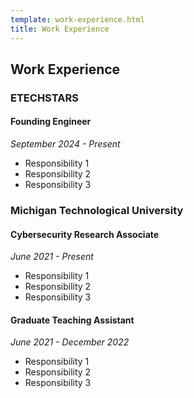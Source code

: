 ```yaml
---
template: work-experience.html
title: Work Experience
---
```


## Work Experience

### ETECHSTARS
#### Founding Engineer 
*September 2024 - Present*

- Responsibility 1
- Responsibility 2
- Responsibility 3

### Michigan Technological University
#### Cybersecurity Research Associate
*June 2021 - Present*

- Responsibility 1
- Responsibility 2
- Responsibility 3 

#### Graduate Teaching Assistant
*June 2021 - December 2022*

- Responsibility 1
- Responsibility 2
- Responsibility 3